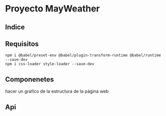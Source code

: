 # Proyecto MayWeather

## Indice 

## Requisitos

```
npm i @babel/preset-env @babel/plugin-transform-runtime @babel/runtime --save-dev
npm i css-loader style-loader --save-dev

```

## 


## Componenetes 

hacer un grafico de la estructura de la página web 

## Api



